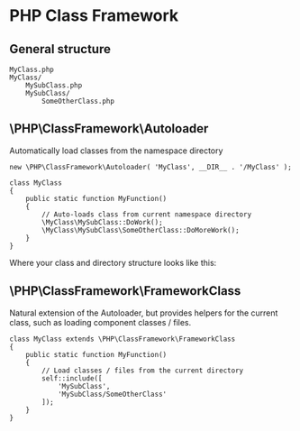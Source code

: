 # PHP Class Framework

## General structure

```
MyClass.php
MyClass/
    MySubClass.php
    MySubClass/
        SomeOtherClass.php
```


## \PHP\ClassFramework\Autoloader

Automatically load classes from the namespace directory

```
new \PHP\ClassFramework\Autoloader( 'MyClass', __DIR__ . '/MyClass' );

class MyClass
{
    public static function MyFunction()
    {
        // Auto-loads class from current namespace directory
        \MyClass\MySubClass::DoWork();
        \MyClass\MySubClass\SomeOtherClass::DoMoreWork();
    }
}
```

Where your class and directory structure looks like this:


## \PHP\ClassFramework\FrameworkClass

Natural extension of the Autoloader, but provides helpers for the current class, such as loading component classes / files.

```
class MyClass extends \PHP\ClassFramework\FrameworkClass
{
    public static function MyFunction()
    {
        // Load classes / files from the current directory
        self::include([
            'MySubClass',
            'MySubClass/SomeOtherClass'
        ]);
    }
}
```
